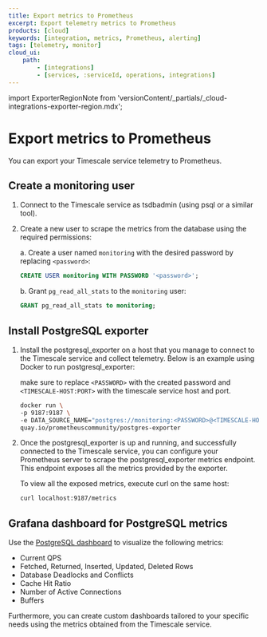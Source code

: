 ```yaml
---
title: Export metrics to Prometheus
excerpt: Export telemetry metrics to Prometheus
products: [cloud]
keywords: [integration, metrics, Prometheus, alerting]
tags: [telemetry, monitor]
cloud_ui:
    path:
        - [integrations]
        - [services, :serviceId, operations, integrations]
---
```


import ExporterRegionNote from 'versionContent/_partials/_cloud-integrations-exporter-region.mdx';


# Export metrics to Prometheus

You can export your Timescale service telemetry to Prometheus.

## Create a monitoring user

1. Connect to the Timescale service as tsdbadmin (using psql or a similar tool).

1. Create a new user to scrape the metrics from the database using the required permissions:

    a. Create a user named `monitoring` with the desired password by replacing `<password>`:
    
    ```sql
    CREATE USER monitoring WITH PASSWORD '<password>';
    ```

    b. Grant `pg_read_all_stats` to the `monitoring` user:

    ```sql
    GRANT pg_read_all_stats to monitoring;
    ```

## Install PostgreSQL exporter

1. Install the postgresql_exporter on a host that you manage to connect to the Timescale service and collect telemetry. Below is an example using Docker to run postgresql_exporter:

    <ExporterRegionNote />

    make sure to replace `<PASSWORD>` with the created password and `<TIMESCALE-HOST:PORT>` with the timescale service host and port.

    ```bash
    docker run \
    -p 9187:9187 \
    -e DATA_SOURCE_NAME="postgres://monitoring:<PASSWORD>@<TIMESCALE-HOST:PORT>/tsdb?sslmode=require" \
    quay.io/prometheuscommunity/postgres-exporter
    ```

1. Once the postgresql_exporter is up and running, and successfully connected to the Timescale service, you can configure your Prometheus server to scrape the postgresql_exporter metrics endpoint. This endpoint exposes all the metrics provided by the exporter. 

    To view all the exposed metrics, execute curl on the same host:
    ```bash
    curl localhost:9187/metrics
    ```

## Grafana dashboard for PostgreSQL metrics

Use the [PostgreSQL dashboard][postgresql-exporter-dashboard] to visualize the following metrics:
* Current QPS
* Fetched, Returned, Inserted, Updated, Deleted Rows
* Database Deadlocks and Conflicts
* Cache Hit Ratio
* Number of Active Connections
* Buffers

<Highlight type="note">
Furthermore, you can create custom dashboards tailored to your specific needs using the metrics obtained from the Timescale service.
</Highlight>


[postgresql-exporter-dashboard]: https://grafana.com/oss/prometheus/exporters/postgres-exporter/?tab=dashboards